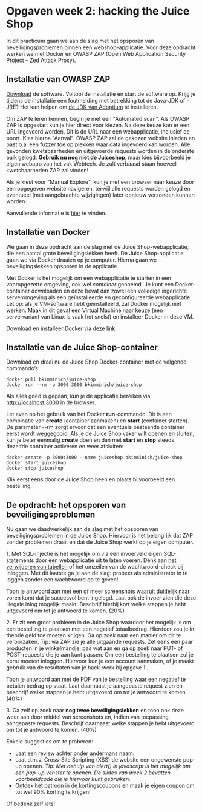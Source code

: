 # Opgaven week 2: hacking the Juice Shop

In dit practicum gaan we aan de slag met het opsporen van beveiligingsproblemen binnen een webshop-applicatie. Voor deze opdracht werken we met Docker en OWASP ZAP (Open Web Application Security Project – Zed Attack Proxy).

## Installatie van OWASP ZAP

[Download](https://www.zaproxy.org/download/) de software. Voltooi de installatie en start de software op. Krijg je tijdens de installatie een foutmelding met betrekking tot de Java-JDK of -JRE? Het kan helpen om [de JDK van Adoptium](https://adoptium.net/) te installeren.

Om ZAP te leren kennen, begin je met een "Automated scan". Als OWASP ZAP is opgestart kun je hier direct voor kiezen. Na deze keuze kan er een URL ingevoerd worden. Dit is de URL naar een webapplicatie, inclusief de poort. Kies hierna "Aanval". OWASP ZAP zal de gekozen website inladen en past o.a. een fuzzer toe op plekken waar data ingevoerd kan worden. Alle gevonden kwetsbaarheden en uitgevoerde requests worden in de onderste balk gelogd. **Gebruik nu nog niet de Juiceshop**, maar kies bijvoorbeeld je eigen webapp van het vak Webtech. Je zult verbaasd staan hoeveel kwetsbaarheden ZAP zal vinden!

Als je kiest voor "Manual Explore", kun je met een browser naar keuze door een opgegeven website navigeren, terwijl alle requests worden gelogd en eventueel (met aangebrachte wijzigingen) later opnieuw verzonden kunnen worden.
 
Aanvullende informatie is [hier](https://www.zaproxy.org/getting-started/) te vinden.

## Installatie van Docker

We gaan in deze opdracht aan de slag met de Juice Shop-webapplicatie, die een aantal grote beveiligingslekken heeft. De Juice Shop-applicatie gaan we via Docker draaien op je computer. Hierna gaan we beveiligingslekken opsporen in de applicatie.

Met Docker is het mogelijk om een webapplicatie te starten in een vooropgezette omgeving, ook wel *container* genoemd. Je kunt een Docker-container downloaden en deze bevat dan zowel een volledige ingerichte serveromgeving als een geïnstalleerde en geconfigureerde webapplicatie. Let op: als je VM-software hebt geïnstalleerd, zal Docker mogelijk niet werken. Maak in dit geval een Virtual Machine naar keuze (een servervariant van Linux is vaak het snelst) en installeer Docker in deze VM.

Download en installeer Docker via [deze link](https://docs.docker.com/get-docker/).

## Installatie van de Juice Shop-container

Download en draai nu de Juice Shop Docker-container met de volgende commando’s:
```
docker pull bkimminich/juice-shop
docker run --rm -p 3000:3000 bkimminich/juice-shop
```

Als alles goed is gegaan, kun je de applicatie bereiken via [http://localhost:3000](http://localhost:3000) in de browser.

Let even op het gebruik van het Docker **run**-commando. Dit is een combinatie van **create** (container aanmaken) en **start** (container starten). De parameter --rm zorgt ervoor dat een eventuele bestaande container eerst wordt weggegooid. Als je de Juice Shop vaker wilt openen en sluiten, kun je beter eenmalig **create** doen en dan met **start** en **stop** steeds dezelfde container activeren en weer afsluiten:
```
docker create -p 3000:3000 --name juiceshop bkimminich/juice-shop
docker start juiceshop
docker stop juiceshop
```

Klik eerst eens door de Juice Shop heen en plaats bijvoorbeeld een bestelling.
  
## De opdracht: het opsporen van beveiligingsproblemen

Nu gaan we daadwerkelijk aan de slag met het opsporen van beveiligingsproblemen in de Juice Shop. Hiervoor is het belangrijk dat ZAP zonder problemen draait en dat de Juice Shop werkt op je eigen computer.

1\. Met SQL-injectie is het mogelijk om via een invoerveld eigen SQL-statements door een webapplicatie uit te laten voeren. Denk aan [het verwijderen van tabellen](https://xkcd.com/327/) of het omzeilen van de wachtwoord-check bij inloggen. Met dit laatste ga je aan de slag: probeer als administrator in te loggen zonder een wachtwoord op te geven!

Toon je antwoord aan met een of meer screenshots waaruit duidelijk naar voren komt dat je succesvol bent ingelogd. Laat ook de invoer zien die deze illegale inlog mogelijk maakt. Beschrijf hierbij kort welke stappen je hebt uitgevoerd om tot je antwoord te komen. (20%)

2\. Er zit een groot probleem in de Juice Shop waardoor het mogelijk is om een bestelling te plaatsen met een negatief totaalbedrag. Hierdoor zou je in theorie geld toe moeten krijgen. Ga op zoek naar een manier om dit te veroorzaken. Tip: via ZAP zie je alle uitgaande requests. Zet eens een paar producten in je winkelmandje, pas wat aan en ga op zoek naar PUT- of POST-requests die je aan kunt passen. Om een bestelling te plaatsen zul je eerst moeten inloggen. Hiervoor kun je een account aanmaken, of je maakt gebruik van de resultaten van je hack-werk bij opgave 1...

Toon je antwoord aan met de PDF van je bestelling waar een negatief te betalen bedrag op staat. Laat daarnaast je aangepaste request zien en beschrijf welke stappen je hebt uitgevoerd om tot je antwoord te komen. (40%)

3\. Ga zelf op zoek naar **nog twee beveiligingslekken** en toon ook deze weer aan door middel van screenshots en, indien van toepassing, aangepaste requests. Beschrijf daarnaast welke stappen je hebt uitgevoerd om tot je antwoord te komen. (40%)

Enkele suggesties om te proberen:

* Laat een review achter onder andermans naam.
* Laat d.m.v. Cross-Site Scripting (XSS) de website een ongewenste pop-up openen. *Tip: Met behulp van alert() in javascript is het mogelijk om een pop-up venster te openen. De slides van week 2 bevatten voorbeeldcode die je hiervoor kunt gebruiken.*
* Ontdek het patroon in de kortingscoupons en maak je eigen coupon om tot wel 90% korting te krijgen!

Of bedenk zelf iets!